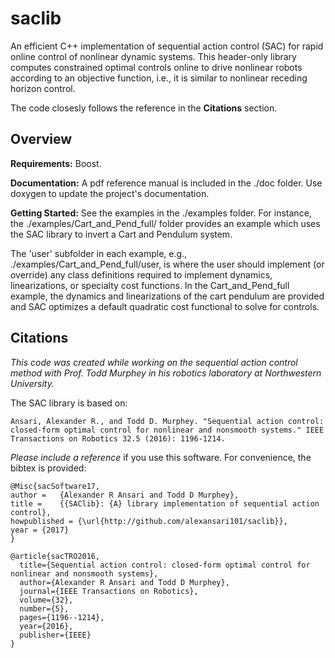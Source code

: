 # saclib

An efficient C++ implementation of sequential action control (SAC) for rapid online control of nonlinear dynamic systems.  This header-only library computes constrained optimal controls online to drive nonlinear robots according to an objective function, i.e., it is similar to nonlinear receding horizon control.  

The code closesly follows the reference in the **Citations** section.

## Overview

**Requirements:** Boost.

**Documentation:** A pdf reference manual is included in the ./doc folder.  Use doxygen to update the project's documentation.

**Getting Started:** See the examples in the ./examples folder.  For instance, the ./examples/Cart_and_Pend_full/ folder provides an example which uses the SAC library to invert a Cart and Pendulum system.  

The 'user' subfolder in each example, e.g., ./examples/Cart_and_Pend_full/user, is where the user should implement (or override) any class definitions required to implement dynamics, linearizations, or specialty cost functions.  In the Cart_and_Pend_full example, the dynamics and linearizations of the cart pendulum are provided and SAC optimizes a default quadratic cost functional to solve for controls.

## Citations

*This code was created while working on the sequential action control method with Prof. Todd Murphey in his robotics laboratory at Northwestern University.*

The SAC library is based on:

```
Ansari, Alexander R., and Todd D. Murphey. "Sequential action control: closed-form optimal control for nonlinear and nonsmooth systems." IEEE Transactions on Robotics 32.5 (2016): 1196-1214.
```

*Please include a reference* if you use this software.  For convenience, the bibtex is provided:

```
@Misc{sacSoftware17,
author =   {Alexander R Ansari and Todd D Murphey},
title =    {{SAClib}: {A} library implementation of sequential action control},
howpublished = {\url{http://github.com/alexansari101/saclib}},
year = {2017}
}

@article{sacTRO2016,
  title={Sequential action control: closed-form optimal control for nonlinear and nonsmooth systems},
  author={Alexander R Ansari and Todd D Murphey},
  journal={IEEE Transactions on Robotics},
  volume={32},
  number={5},
  pages={1196--1214},
  year={2016},
  publisher={IEEE}
}
```
